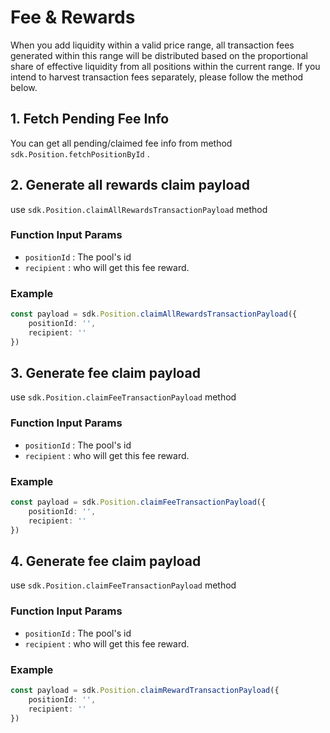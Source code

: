# Fee & Rewards

When you add liquidity within a valid price range, all transaction fees generated within this range will be distributed based on the proportional share of effective liquidity from all positions within the current range. If you intend to harvest transaction fees separately, please follow the method below.

## 1. Fetch Pending Fee Info

You can get all pending/claimed fee info from method `sdk.Position.fetchPositionById` .

## 2. Generate all rewards claim payload

use `sdk.Position.claimAllRewardsTransactionPayload` method

### Function Input Params

* `positionId` : The pool's id
* `recipient` : who will get this fee reward.

### Example

```typescript
const payload = sdk.Position.claimAllRewardsTransactionPayload({
    positionId: '',
    recipient: ''
})
```



## 3. Generate fee claim payload

use `sdk.Position.claimFeeTransactionPayload` method

### Function Input Params

* `positionId` : The pool's id
* `recipient` : who will get this fee reward.

### Example

```typescript
const payload = sdk.Position.claimFeeTransactionPayload({
    positionId: '',
    recipient: ''
})
```



## 4. Generate fee claim payload

use `sdk.Position.claimFeeTransactionPayload` method

### Function Input Params

* `positionId` : The pool's id
* `recipient` : who will get this fee reward.

### Example

```typescript
const payload = sdk.Position.claimRewardTransactionPayload({
    positionId: '',
    recipient: ''
})
```

